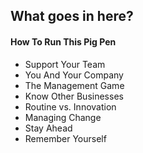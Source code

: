 What goes in here?
------------------

#### How To Run This Pig Pen

- Support Your Team
- You And Your Company
- The Management Game
- Know Other Businesses
- Routine vs. Innovation
- Managing Change
- Stay Ahead
- Remember Yourself
